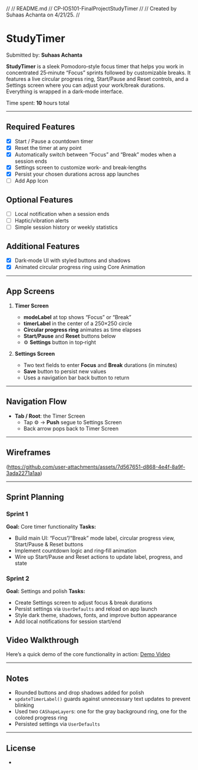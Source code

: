 //
//  README.md
//  CP-IOS101-FinalProjectStudyTimer
//
//  Created by Suhaas Achanta on 4/21/25.
//

# StudyTimer

Submitted by: **Suhaas Achanta**

**StudyTimer** is a sleek Pomodoro‑style focus timer that helps you work in concentrated 25‑minute “Focus” sprints followed by customizable breaks. It features a live circular progress ring, Start/Pause and Reset controls, and a Settings screen where you can adjust your work/break durations. Everything is wrapped in a dark‑mode interface.

Time spent: **10** hours total

---

## Required Features

- [x] Start / Pause a countdown timer
- [x] Reset the timer at any point
- [x] Automatically switch between “Focus” and “Break” modes when a session ends
- [x] Settings screen to customize work‐ and break‐lengths
- [x] Persist your chosen durations across app launches
- [ ] Add App Icon

## Optional Features

- [ ] Local notification when a session ends
- [ ] Haptic/vibration alerts
- [ ] Simple session history or weekly statistics

## Additional Features

- [x] Dark‑mode UI with styled buttons and shadows
- [x] Animated circular progress ring using Core Animation

---

## App Screens

1. **Timer Screen**
   - **modeLabel** at top shows “Focus” or “Break”
   - **timerLabel** in the center of a 250×250 circle
   - **Circular progress ring** animates as time elapses
   - **Start/Pause** and **Reset** buttons below
   - ⚙️ **Settings** button in top‑right

2. **Settings Screen**
   - Two text fields to enter **Focus** and **Break** durations (in minutes)
   - **Save** button to persist new values
   - Uses a navigation bar back button to return

---

## Navigation Flow

- **Tab / Root**: the Timer Screen
  - Tap ⚙️ → **Push** segue to Settings Screen
  - Back arrow pops back to Timer Screen

---

## Wireframes

(https://github.com/user-attachments/assets/7d567651-d868-4e4f-8a9f-3ada2271a1aa)



---

## Sprint Planning

### Sprint 1
**Goal:** Core timer functionality
**Tasks:**
- Build main UI: “Focus”/“Break” mode label, circular progress view, Start/Pause & Reset buttons
- Implement countdown logic and ring‑fill animation
- Wire up Start/Pause and Reset actions to update label, progress, and state

### Sprint 2
**Goal:** Settings and polish
**Tasks:**
- Create Settings screen to adjust focus & break durations
- Persist settings via `UserDefaults` and reload on app launch
- Style dark theme, shadows, fonts, and improve button appearance
- Add local notifications for session start/end


## Video Walkthrough

Here’s a quick demo of the core functionality in action:
[Demo Video]([https://youtu.be/your-demo-link](https://www.loom.com/share/f8eacb4347404f779876271bac7706bd?sid=73180745-b4a5-4c43-90a5-f6fdb9769e9d))

---

## Notes

- Rounded buttons and drop shadows added for polish
- `updateTimerLabel()` guards against unnecessary text updates to prevent blinking
- Used two `CAShapeLayer`s: one for the gray background ring, one for the colored progress ring
- Persisted settings via `UserDefaults`

---

## License

-
